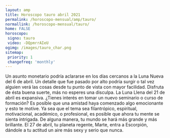 ```yaml
---
layout: amp
title: Horoscopo tauro abril 2021 
permalink: /horoscopo-mensual/amp/tauro/
normallink: /horoscopo-mensual/tauro/
home: FALSE
horoscopo:
 signo: tauro
 video: -DQpmrrAIeU
ogimg: /images/tauro_char.png
sitemap:
 priority: 1
 changefreq: 'monthly'
---
```



Un asunto monetario podría aclararse en los días cercanos a la Luna Nueva del 6 de abril. Un detalle que fue pasado por alto podría surgir o tal vez alguien verá las cosas desde tu punto de vista con mayor facilidad. Disfruta de ésta buena suerte, más no esperes una disculpa. La Luna Llena del 21 de abril es expansiva. ¿Tienes interés en tomar un nuevo seminario o curso de formación? Es posible que una amistad haya comenzado algo emocionante y esto te motive. Ya sea que el tema sea filantrópico, espiritual, motivacional, académico, o profesional, es posible que ahora tu mente se sienta intrigada. De alguna manera, tu mundo se hará más grande y más brillante. El 27 de abril, tu planeta regente, Marte, entra a Escorpión, dándole a tu actitud un aire más sexy y serio que nunca.   